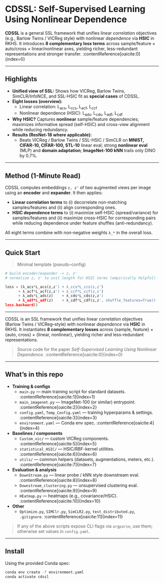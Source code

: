 
# CDSSL: Self-Supervised Learning Using Nonlinear Dependence



**CDSSL** is a general SSL framework that unifies linear *correlation* objectives (e.g., Barlow Twins / VICReg style) with nonlinear *dependence* via **HSIC** in RKHS. It introduces **8 complementary loss terms** across sample/feature × auto/cross × linear/nonlinear axes, yielding richer, less-redundant representations and stronger transfer. :contentReference[oaicite:0]{index=0}

---

## Highlights
- **Unified view of SSL:** Shows how VICReg, Barlow Twins, SimCLR/InfoNCE, and SSL-HSIC fit as **special cases** of CDSSL.  
- **Eight losses (overview):**
  - Linear correlation: L<sub>acs</sub>, L<sub>ccs</sub>, L<sub>acf</sub>, L<sub>ccf</sub>
  - Nonlinear dependence (HSIC): L<sub>ads</sub>, L<sub>cds</sub>, L<sub>adf</sub>, L<sub>cdf</sub>
- **Why HSIC?** Captures **nonlinear** sample/feature dependencies; maximizes informative spread (self-HSIC) and cross-view alignment while reducing redundancy.  
- **Results (ResNet-18 where applicable):**
  - Beats VICReg / Barlow Twins / SSL-HSIC / SimCLR on **MNIST, CIFAR-10, CIFAR-100, STL-10** linear eval; strong **nonlinear eval** (MLP) and **domain adaptation**; **ImageNet-100 kNN** trails only DINO by 0.7%.  

---

## Method (1-Minute Read)
CDSSL computes embeddings `z, z'` of two augmented views per image using an **encoder** and **expander**. It then applies:

- **Linear correlation terms** to (i) decorrelate non-matching samples/features and (ii) align corresponding ones.  
- **HSIC dependence terms** to (i) maximize self-HSIC (spread/variance) for samples/features and (ii) maximize cross-HSIC for corresponding pairs while reducing dependence under feature shuffles (anti-redundancy).

All eight terms combine with non-negative weights `λ_*` in the overall loss.

---

## Quick Start
> Minimal template (pseudo-config)

```python
# build encoder/expander -> z, z'
# normalize z, z' to unit length for HSIC terms (empirically helpful)

loss = (λ_acs*L_acs(z,z') + λ_ccs*L_ccs(z,z')
      + λ_acf*L_acf(z,z') + λ_ccf*L_ccf(z,z')
      + λ_ads*L_ads(z)    + λ_cds*L_cds(z,z')
      + λ_adf*L_adf(z)    + λ_cdf*L_cdf(z,z', shuffle_features=True))
loss.backward()
```
---


CDSSL is an SSL framework that unifies linear *correlation* objectives (Barlow Twins / VICReg–style) with nonlinear *dependence* via **HSIC** in RKHS. It instantiates **8 complementary losses** across {sample, feature} × {auto, cross} × {linear, nonlinear}, yielding richer and less-redundant representations.

> Source code for the paper *Self-Supervised Learning Using Nonlinear Dependence*. :contentReference[oaicite:0]{index=0}

---

## What’s in this repo

- **Training & configs**
  - `main.py` — main training script for standard datasets. :contentReference[oaicite:1]{index=1}
  - `main_imagenet.py` — ImageNet-100 (or similar) entrypoint. :contentReference[oaicite:2]{index=2}
  - `config.yaml`, `Temp_Config.yaml` — training hyperparams & settings. :contentReference[oaicite:3]{index=3}
  - `environment.yaml` — Conda env spec. :contentReference[oaicite:4]{index=4}
- **Baselines / components**
  - `Custom_vic/` — custom VICReg components. :contentReference[oaicite:5]{index=5}
  - `statistical_HSIC/` — HSIC/RBF-kernel utilities. :contentReference[oaicite:6]{index=6}
  - `utils/` — common helpers (datasets, augmentations, meters, etc.). :contentReference[oaicite:7]{index=7}
- **Evaluation & analysis**
  - `DownStream.py` — linear probe / kNN style downstream eval. :contentReference[oaicite:8]{index=8}
  - `Downstream_clustering.py` — unsupervised clustering eval. :contentReference[oaicite:9]{index=9}
  - `HEatmap.py` — heatmaps (e.g., covariance/HSIC). :contentReference[oaicite:10]{index=10}
- **Other**
  - `Optimize.py`, `SIMClr.py`, `SimCLR2.py`, `test_distributed.py`, `.gitignore`. :contentReference[oaicite:11]{index=11}

> If any of the above scripts expose CLI flags via `argparse`, use them; otherwise set values in `config.yaml`.

---

## Install

Using the provided Conda spec:

```bash
conda env create -f environment.yaml
conda activate cdssl
```

